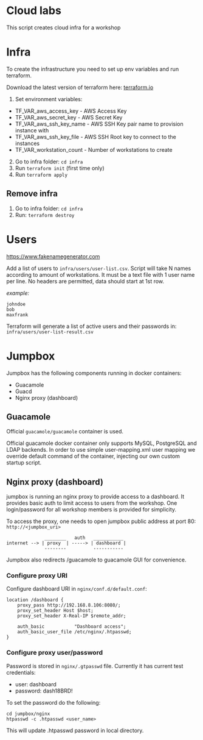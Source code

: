 # Cloud labs
This script creates cloud infra for a workshop

# Infra
To create the infrastructure you need to set up env variables and run terraform.

Download the latest version of terraform here: [terraform.io](https://www.terraform.io/downloads.html)

1. Set environment variables:
  * TF_VAR_aws_access_key - AWS Access Key
  * TF_VAR_aws_secret_key - AWS Secret Key
  * TF_VAR_aws_ssh_key_name - AWS SSH Key pair name to provision instance with
  * TF_VAR_aws_ssh_key_file - AWS SSH Root key to connect to the instances
  * TF_VAR_workstation_count - Number of workstations to create
2. Go to infra folder: `cd infra`
3. Run `terraform init` (first time only)
4. Run `terraform apply`

## Remove infra

1. Go to infra folder: `cd infra`
2. Run: `terraform destroy`

# Users
https://www.fakenamegenerator.com

Add a list of users to `infra/users/user-list.csv`.
Script will take N names according to amount of workstations. It must be a text file with 1 user name per line.
No headers are permitted, data should start at 1st row.

_example:_
```
johndoe
bob
maxfrank
```

Terraform will generate a list of active users and their passwords in: `infra/users/user-list-result.csv`

# Jumpbox
Jumpbox has the following components running in docker containers:
* Guacamole
* Guacd
* Nginx proxy (dashboard)

## Guacamole

Official `guacamole/guacamole` container is used.

Official guacamole docker container only supports MySQL, PostgreSQL and LDAP backends.
In order to use simple user-mapping.xml user mapping we override default command of the container,
injecting our own custom startup script.

## Nginx proxy (dashboard)
jumpbox is running an nginx proxy to provide access to a dashboard.
It provides basic auth to limit access to users from the workshop.
One login/password for all workshop members is provided for simplicity.

To access the proxy, one needs to open jumpbox public address at port 80:
`http://<jumpbox_uri>`

```
              ________   auth   ___________
internet --> | proxy  | -----> | dashboard |
              --------          -----------
```

Jumpbox also redirects /guacamole to guacamole GUI for convenience.

### Configure proxy URI

Configure dashboard URI in `nginx/conf.d/default.conf`:
```
location /dashboard {
    proxy_pass http://192.168.8.106:8080/;
    proxy_set_header Host $host;
    proxy_set_header X-Real-IP $remote_addr;

    auth_basic           "Dashboard access";
    auth_basic_user_file /etc/nginx/.htpasswd;
}
```

### Configure proxy user/password
Password is stored in `nginx/.gtpasswd` file. Currently it has current test credentials:
- user: dashboard
- password: dash18BRD!

To set the password do the following:
```
cd jumpbox/nginx
htpasswd -c .htpasswd <user_name>
```

This will update .htpasswd password in local directory.